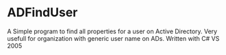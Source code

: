 # ADFindUser
A Simple program to find all properties for a user on Active Directory. Very usefull for organization with generic user name on ADs.
Written with C# VS 2005